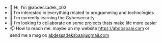 - 👋 Hi, I’m @abdessadek_403
- 👀 I’m interested in everything related to programming and technologies
- 🌱 I’m currently learning the Cybersecurity
- 💞️ I’m looking to collaborate on some projects thats make life more easier
- 📫 How to reach me. maybe on my website https://abdosbaai.com or send me a msg on abdessadeksbaai@gmail.com

<!---
abdosbaai/abdosbaai is a ✨ special ✨ repository because its `README.md` (this file) appears on your GitHub profile.
You can click the Preview link to take a look at your changes.
--->
